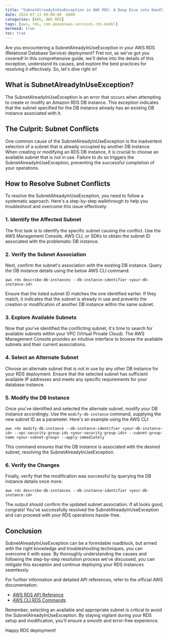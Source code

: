 ```yaml
---
title: "SubnetAlreadyInUseException in AWS RDS: A Deep Dive into Handling Subnet Conflicts"
date: 2024-07-13 09:00:00 -0000
categories: [AWS, AWS RDS]
tags: [aws, rds, com.amazonaws.services.rds.model]
mermaid: true
toc: true
---
```



Are you encountering a SubnetAlreadyInUseException in your AWS RDS (Relational Database Service) deployment? Fret not, as we've got you covered! In this comprehensive guide, we'll delve into the details of this exception, understand its causes, and explore the best practices for resolving it effectively. So, let's dive right in!

## What is SubnetAlreadyInUseException?

The SubnetAlreadyInUseException is an error that occurs when attempting to create or modify an Amazon RDS DB instance. This exception indicates that the subnet specified for the DB instance already has an existing DB instance associated with it.

## The Culprit: Subnet Conflicts

One common cause of the SubnetAlreadyInUseException is the inadvertent selection of a subnet that is already occupied by another DB instance. When creating or modifying an RDS DB instance, it is crucial to choose an available subnet that is not in use. Failure to do so triggers the SubnetAlreadyInUseException, preventing the successful completion of your operations.

## How to Resolve Subnet Conflicts

To resolve the SubnetAlreadyInUseException, you need to follow a systematic approach. Here's a step-by-step walkthrough to help you troubleshoot and overcome this issue effectively:

### 1. Identify the Affected Subnet

The first task is to identify the specific subnet causing the conflict. Use the AWS Management Console, AWS CLI, or SDKs to obtain the subnet ID associated with the problematic DB instance.

### 2. Verify the Subnet Association

Next, confirm the subnet's association with the existing DB instance. Query the DB instance details using the below AWS CLI command:

```
aws rds describe-db-instances --db-instance-identifier <your-db-instance-id>
```

Ensure that the listed subnet ID matches the one identified earlier. If they match, it indicates that the subnet is already in use and prevents the creation or modification of another DB instance within the same subnet.

### 3. Explore Available Subnets

Now that you've identified the conflicting subnet, it's time to search for available subnets within your VPC (Virtual Private Cloud). The AWS Management Console provides an intuitive interface to browse the available subnets and their current associations.

### 4. Select an Alternate Subnet

Choose an alternate subnet that is not in use by any other DB instance for your RDS deployment. Ensure that the selected subnet has sufficient available IP addresses and meets any specific requirements for your database instance.

### 5. Modify the DB Instance

Once you've identified and selected the alternate subnet, modify your DB instance accordingly. Use the `modify-db-instance` command, supplying the new subnet ID as a parameter. Here's an example using the AWS CLI:

```
aws rds modify-db-instance --db-instance-identifier <your-db-instance-id> --vpc-security-group-ids <your-security-group-ids> --subnet-group-name <your-subnet-group> --apply-immediately
```

This command ensures that the DB instance is associated with the desired subnet, resolving the SubnetAlreadyInUseException.

### 6. Verify the Changes

Finally, verify that the modification was successful by querying the DB instance details once more:

```
aws rds describe-db-instances --db-instance-identifier <your-db-instance-id>
```

The output should confirm the updated subnet association. If all looks good, congrats! You've successfully resolved the SubnetAlreadyInUseException and can proceed with your RDS operations hassle-free.

## Conclusion

SubnetAlreadyInUseException can be a formidable roadblock, but armed with the right knowledge and troubleshooting techniques, you can overcome it with ease. By thoroughly understanding the causes and following the step-by-step resolution process we've discussed, you can mitigate this exception and continue deploying your RDS instances seamlessly.

For further information and detailed API references, refer to the official AWS documentation:

- [AWS RDS API Reference](https://docs.aws.amazon.com/AmazonRDS/latest/APIReference/Welcome.html)
- [AWS CLI RDS Commands](https://docs.aws.amazon.com/cli/latest/reference/rds/index.html)

Remember, selecting an available and appropriate subnet is critical to avoid the SubnetAlreadyInUseException. By staying vigilant during your RDS setup and modification, you'll ensure a smooth and error-free experience.

Happy RDS deployment!